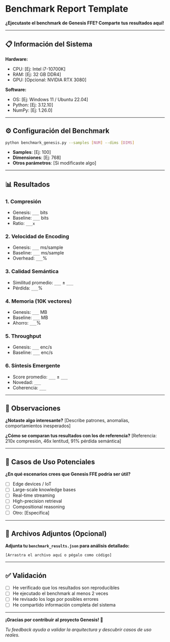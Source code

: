 # Benchmark Report Template

**¿Ejecutaste el benchmark de Genesis FFE? Comparte tus resultados aquí!**

---

## 📋 Información del Sistema

**Hardware:**
- CPU: [Ej: Intel i7-10700K]
- RAM: [Ej: 32 GB DDR4]
- GPU: [Opcional: NVIDIA RTX 3080]

**Software:**
- OS: [Ej: Windows 11 / Ubuntu 22.04]
- Python: [Ej: 3.12.10]
- NumPy: [Ej: 1.26.0]

---

## ⚙️ Configuración del Benchmark

```bash
python benchmark_genesis.py --samples [NUM] --dims [DIMS]
```

- **Samples**: [Ej: 100]
- **Dimensiones**: [Ej: 768]
- **Otros parámetros**: [Si modificaste algo]

---

## 📊 Resultados

### 1. Compresión
- Genesis: `___` bits
- Baseline: `___` bits
- Ratio: `___x`

### 2. Velocidad de Encoding
- Genesis: `___` ms/sample
- Baseline: `___` ms/sample
- Overhead: `___`%

### 3. Calidad Semántica
- Similitud promedio: `___` ± `___`
- Pérdida: `___`%

### 4. Memoria (10K vectores)
- Genesis: `___` MB
- Baseline: `___` MB
- Ahorro: `___`%

### 5. Throughput
- Genesis: `___` enc/s
- Baseline: `___` enc/s

### 6. Síntesis Emergente
- Score promedio: `___` ± `___`
- Novedad: `___`
- Coherencia: `___`

---

## 💭 Observaciones

**¿Notaste algo interesante?**
[Describe patrones, anomalías, comportamientos inesperados]

**¿Cómo se comparan tus resultados con los de referencia?**
[Referencia: 210x compresión, 46x lentitud, 91% pérdida semántica]

---

## 🎯 Casos de Uso Potenciales

**¿En qué escenarios crees que Genesis FFE podría ser útil?**
- [ ] Edge devices / IoT
- [ ] Large-scale knowledge bases
- [ ] Real-time streaming
- [ ] High-precision retrieval
- [ ] Compositional reasoning
- [ ] Otro: [Especifica]

---

## 📎 Archivos Adjuntos (Opcional)

**Adjunta tu `benchmark_results.json` para análisis detallado:**
```
[Arrastra el archivo aquí o pégalo como código]
```

---

## ✅ Validación

- [ ] He verificado que los resultados son reproducibles
- [ ] He ejecutado el benchmark al menos 2 veces
- [ ] He revisado los logs por posibles errores
- [ ] He compartido información completa del sistema

---

**¡Gracias por contribuir al proyecto Genesis! 🌌**

*Tu feedback ayuda a validar la arquitectura y descubrir casos de uso reales.*
